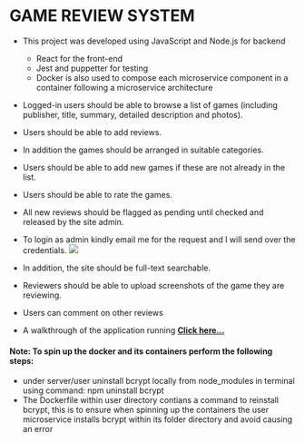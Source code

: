 # GAME REVIEW SYSTEM
 * This project was developed using JavaScript and Node.js for backend
   * React for the front-end
   * Jest and puppetter for testing
   * Docker is also used to compose each microservice component in a container following a microservice architecture
 * Logged-in users should be able to browse a list of games (including publisher, title, summary, detailed description and photos).
 * Users should be able to add reviews.

 * In addition the games should be arranged in suitable categories.
 * Users should be able to add new games if these are not already in the list.
 * Users should be able to rate the games.
 * All new reviews should be flagged as pending until checked and released by the site admin.
  * To login as admin kindly email me for the request and I will send over the credentials.
<a href="mailto:dianamajek.dd@gmail.com?"><img src="https://img.shields.io/badge/gmail-%23DD0031.svg?&style=for-the-badge&logo=gmail&logoColor=white"/></a>

 * In addition, the site should be full-text searchable.
 * Reviewers should be able to upload screenshots of the game they are reviewing.
 * Users can comment on other reviews

* A walkthrough of the application running [__Click here...__](https://drive.google.com/file/d/1N5KJgeXPstbZcRQz4kOEc65C5pSPcz6T/view?usp=sharing)

#### Note: To spin up the docker and its containers perform the following steps:
  * under server/user uninstall bcrypt locally from node_modules in terminal using command: npm uninstall bcrypt
  * The Dockerfile within user directory contians a command to reinstall bcrypt, this is to ensure when spinning up the containers the user microservice installs bcrypt within its folder directory and avoid causing an error
